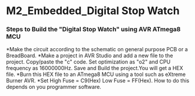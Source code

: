 # M2_Embedded_Digital Stop Watch


### Steps to Build the "Digital Stop Watch" using AVR ATmega8 MCU
  *Make the circuit according to the schematic on general purpose PCB or a BreadBoard.
  *Make a project in AVR Studio and add a new file to the project. Copy/paste the "c" code. Set optimization as "o2" and CPU frequency as 16000000Hz. Save and Build the project.You will get a HEX file.
  *Burn this HEX file to an ATmega8 MCU using a tool such as eXtreme Burner AVR.
  *Set High Fuse = C9(Hex) Low Fuse = FF(Hex). How to do this depends on you programmer software.
